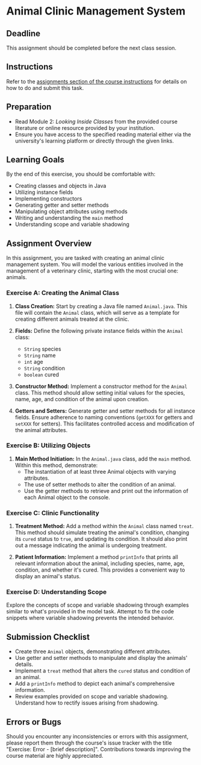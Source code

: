 # Animal Clinic Management System

## Deadline
This assignment should be completed before the next class session.

## Instructions
Refer to the [assignments section of the course instructions](https://youruniversity.edu/courses/programming/fall2023/assignments) for details on how to do and submit this task.

## Preparation
- Read Module 2: *Looking Inside Classes* from the provided course literature or online resource provided by your institution.
- Ensure you have access to the specified reading material either via the university's learning platform or directly through the given links.

## Learning Goals
By the end of this exercise, you should be comfortable with:
* Creating classes and objects in Java
* Utilizing instance fields
* Implementing constructors
* Generating getter and setter methods
* Manipulating object attributes using methods
* Writing and understanding the `main` method
* Understanding scope and variable shadowing

## Assignment Overview
In this assignment, you are tasked with creating an animal clinic management system. You will model the various entities involved in the management of a veterinary clinic, starting with the most crucial one: animals.

### Exercise A: Creating the Animal Class

1. **Class Creation:** Start by creating a Java file named `Animal.java`. This file will contain the `Animal` class, which will serve as a template for creating different animals treated at the clinic.

2. **Fields:** Define the following private instance fields within the `Animal` class:
   - `String` species
   - `String` name
   - `int` age
   - `String` condition
   - `boolean` cured

3. **Constructor Method:** Implement a constructor method for the `Animal` class. This method should allow setting initial values for the species, name, age, and condition of the animal upon creation.

4. **Getters and Setters:** Generate getter and setter methods for all instance fields. Ensure adherence to naming conventions (`getXXX` for getters and `setXXX` for setters). This facilitates controlled access and modification of the animal attributes.

### Exercise B: Utilizing Objects

1. **Main Method Initiation:** In the `Animal.java` class, add the `main` method. Within this method, demonstrate:
   - The instantiation of at least three Animal objects with varying attributes.
   - The use of setter methods to alter the condition of an animal.
   - Use the getter methods to retrieve and print out the information of each Animal object to the console.

### Exercise C: Clinic Functionality

1. **Treatment Method:** Add a method within the `Animal` class named `treat`. This method should simulate treating the animal's condition, changing its `cured` status to `true`, and updating its condition. It should also print out a message indicating the animal is undergoing treatment.

2. **Patient Information:** Implement a method `printInfo` that prints all relevant information about the animal, including species, name, age, condition, and whether it's cured. This provides a convenient way to display an animal's status.

### Exercise D: Understanding Scope
Explore the concepts of scope and variable shadowing through examples similar to what's provided in the model task. Attempt to fix the code snippets where variable shadowing prevents the intended behavior.

## Submission Checklist
- Create three `Animal` objects, demonstrating different attributes.
- Use getter and setter methods to manipulate and display the animals' details.
- Implement a `treat` method that alters the `cured` status and condition of an animal.
- Add a `printInfo` method to depict each animal's comprehensive information.
- Review examples provided on scope and variable shadowing. Understand how to rectify issues arising from shadowing.

## Errors or Bugs
Should you encounter any inconsistencies or errors with this assignment, please report them through the course's issue tracker with the title "Exercise: Error - [brief description]". Contributions towards improving the course material are highly appreciated.